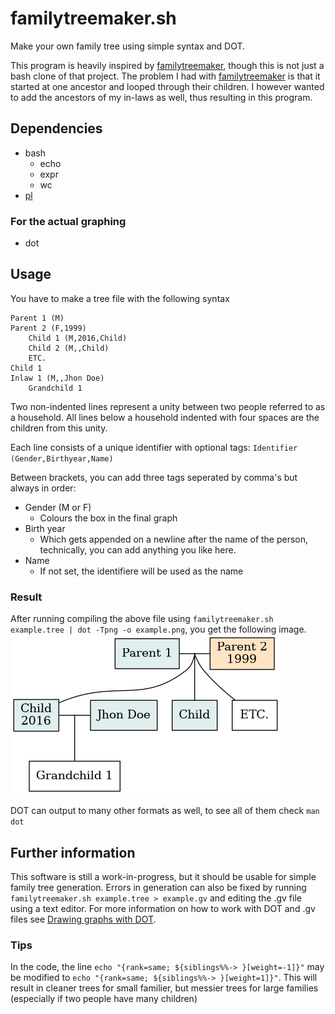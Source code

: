 # familytreemaker.sh
Make your own family tree using simple syntax and DOT.

This program is heavily inspired by [familytreemaker](https://github.com/adrienverge/familytreemaker), though this is not just a bash clone of that project.
The problem I had with [familytreemaker](https://github.com/adrienverge/familytreemaker) is that it started at one ancestor and looped through their children. I however wanted to add the ancestors of my in-laws as well, thus resulting in this program.

## Dependencies

- bash
    + echo
    + expr
    + wc
- [pl](https://github.com/user18130814200115-2/PrintLines)

### For the actual graphing
- dot

## Usage
You have to make a tree file with the following syntax
```
Parent 1 (M)
Parent 2 (F,1999)
    Child 1 (M,2016,Child)
    Child 2 (M,,Child)
    ETC.
Child 1
Inlaw 1 (M,,Jhon Doe)
    Grandchild 1
```
Two non-indented lines represent a unity between two people referred to as a household.
All lines below a household indented with four spaces are the children from this unity.

Each line consists of a unique identifier with optional tags:
`Identifier (Gender,Birthyear,Name)`

Between brackets, you can add three tags seperated by comma's but always in order:

- Gender (M or F)
    + Colours the box in the final graph
- Birth year
    + Which gets appended on a newline after the name of the person, technically, you can add anything you like here.
- Name
    + If not set, the identifiere will be used as the name


### Result
After running compiling the above file using
`familytreemaker.sh example.tree | dot -Tpng -o example.png`, you get the following image.
![example2.png](example2.png)

DOT can output to many other formats as well, to see all of them check
`man dot`

## Further information
This software is still a  work-in-progress, but it should be usable for simple family tree generation.
Errors in generation can also be fixed by running
`familytreemaker.sh example.tree > example.gv`
and editing the .gv file using a text editor.
For more information on how to work with DOT and .gv files see [Drawing graphs with DOT](https://www.graphviz.org/pdf/dotguide.pdf).
### Tips
In the code, the line
`echo "{rank=same; ${siblings%%-> }[weight=-1]}"`
may be modified to
`echo "{rank=same; ${siblings%%-> }[weight=1]}"`.
This will result in cleaner trees for small familier, but messier trees for large families (especially if two people have many children)
